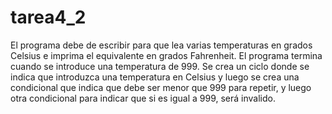 # tarea4_2
El programa debe de escribir para que lea varias temperaturas en grados Celsius e imprima el equivalente en grados Fahrenheit. El programa termina cuando se introduce una temperatura de 999. Se crea un ciclo donde se indica que introduzca una temperatura en Celsius y luego se crea una condicional que indica que debe ser menor que 999 para repetir, y luego otra condicional para indicar que si es igual a 999, será invalido.
